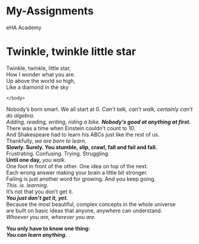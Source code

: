 # My-Assignments
eHA Academy
<!DOCTYPE HTML>
<html>
    <head>
        <title>Challenge: Poem</title>
        <meta charset="utf-8">
    </head>
    <body>
      <p>
      <h1>Twinkle, twinkle little star</h1>
      Twinkle, twinkle, little star,<br>
      How I wonder what you are.<br>
      Up above the world so high,<br>
      Like a diamond in the sky<br></p>
      
    </body>
</html>

  
<!DOCTYPE HTML>
<html>
    <head>
        <title>Challenge: You can learn text tags</title>
        <meta charset="utf-8">
    </head>
    <body>
        <p>
        Nobody’s born smart. We all start at 0. <em>Can’t talk, can’t walk, certainly can’t do algebra.</em><br>
        <em>Adding, reading, writing, riding a bike. <strong>Nobody’s good at anything at first.</strong></em><br>
        There was a time when Einstein couldn’t count to 10.<br>
        And Shakespeare had to learn his ABCs just like the rest of us.<br>
        Thankfully, <em>we are born to learn.</em><br>
        <strong>Slowly. Surely. You stumble, slip, crawl, fall and fail and fall.</strong><br>
        Frustrating. Confusing. Trying. Struggling.<br>
        <strong>Until one day,</strong> <em>you walk.</em><br>
        One foot in front of the other. One idea on top of the next.<br>
        Each wrong answer making your brain a little bit stronger.<br>
        Failing is just another word for growing. And you keep going.<br>
        <em>This. is. learning.</em><br>
        It’s not that you don’t get it. <br>
        <em><strong>You just don’t get it, yet.</strong></em><br>
        Because the most beautiful, complex concepts in the whole universe<br>
        are built on basic ideas that anyone, anywhere can understand.<br>
        <em>Whoever you are, wherever you are.</em><br>
        </p>
        <p>
        <strong>You only have to know one thing:</strong><br>
        <em><strong>You can learn anything.</strong></em>
        </p>
    </body>
</html>
